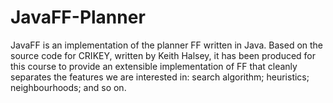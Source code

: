 # JavaFF-Planner
JavaFF is an implementation of the planner FF written in Java. Based on the source code for CRIKEY, written by Keith Halsey, it has been produced for this course to provide an extensible implementation of FF that cleanly separates the features we are interested in: search algorithm; heuristics; neighbourhoods; and so on.
